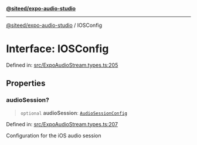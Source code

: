 [**@siteed/expo-audio-studio**](../README.md)

***

[@siteed/expo-audio-studio](../README.md) / IOSConfig

# Interface: IOSConfig

Defined in: [src/ExpoAudioStream.types.ts:205](https://github.com/deeeed/expo-audio-stream/blob/bb8418f2156d531377247a6d4095112560ff975f/packages/expo-audio-studio/src/ExpoAudioStream.types.ts#L205)

## Properties

### audioSession?

> `optional` **audioSession**: [`AudioSessionConfig`](AudioSessionConfig.md)

Defined in: [src/ExpoAudioStream.types.ts:207](https://github.com/deeeed/expo-audio-stream/blob/bb8418f2156d531377247a6d4095112560ff975f/packages/expo-audio-studio/src/ExpoAudioStream.types.ts#L207)

Configuration for the iOS audio session
